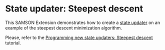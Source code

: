 # State updater: Steepest descent

This SAMSON Extension demonstrates how to create a [state updater](https://documentation.samson-connect.net/developers/latest/modeling-and-simulation/#state-updaters) on an example of the steepest descent minimization algorithm.

Please, refer to the [Programming new state updaters: Steepest descent](https://documentation.samson-connect.net/developers/latest/tutorials/steepest-descent/) tutorial.

